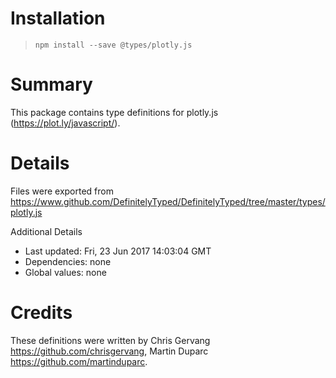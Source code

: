 # Installation
> `npm install --save @types/plotly.js`

# Summary
This package contains type definitions for plotly.js (https://plot.ly/javascript/).

# Details
Files were exported from https://www.github.com/DefinitelyTyped/DefinitelyTyped/tree/master/types/plotly.js

Additional Details
 * Last updated: Fri, 23 Jun 2017 14:03:04 GMT
 * Dependencies: none
 * Global values: none

# Credits
These definitions were written by Chris Gervang <https://github.com/chrisgervang>, Martin Duparc <https://github.com/martinduparc>.
